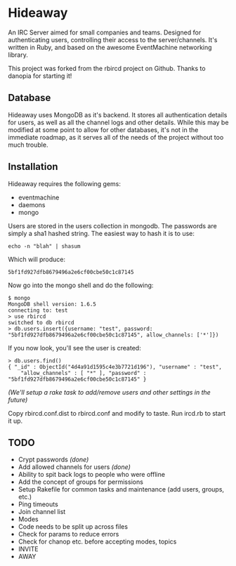 # Hideaway #

An IRC Server aimed for small companies and teams. Designed for
authenticating users, controlling their access to the server/channels.
It's written in Ruby, and based on the awesome EventMachine networking
library.

This project was forked from the rbircd project on Github. Thanks to 
danopia for starting it!

## Database ##

Hideaway uses MongoDB as it's backend. It stores all authentication
details for users, as well as all the channel logs and other details. While
this may be modified at some point to allow for other databases, it's not
in the immediate roadmap, as it serves all of the needs of the project
without too much trouble.

## Installation ##

Hideaway requires the following gems:

* eventmachine
* daemons
* mongo

Users are stored in the users collection in mongodb. The passwords are
simply a sha1 hashed string. The easiest way to hash it is to use:

	echo -n "blah" | shasum

Which will produce:

	5bf1fd927dfb8679496a2e6cf00cbe50c1c87145

Now go into the mongo shell and do the following:

	$ mongo
	MongoDB shell version: 1.6.5
	connecting to: test
	> use rbircd
	switched to db rbircd
	> db.users.insert({username: "test", password: "5bf1fd927dfb8679496a2e6cf00cbe50c1c87145", allow_channels: ['*']})

If you now look, you'll see the user is created:

	> db.users.find()
	{ "_id" : ObjectId("4d4a91d1595c4e3b7721d196"), "username" : "test",
		"allow_channels" : [ "*" ], "password" : "5bf1fd927dfb8679496a2e6cf00cbe50c1c87145" }
	
*(We'll setup a rake task to add/remove users and other settings in the
future)*

Copy rbircd.conf.dist to rbircd.conf and modify to taste. Run ircd.rb to
start it up.

## TODO ##

* Crypt passwords *(done)*
* Add allowed channels for users *(done)*
* Ability to spit back logs to people who were offline
* Add the concept of groups for permissions
* Setup Rakefile for common tasks and maintenance (add users, groups,
  etc.)
* Ping timeouts
* Join channel list
* Modes
* Code needs to be split up across files
* Check for params to reduce errors
* Check for chanop etc. before accepting modes, topics
* INVITE
* AWAY
